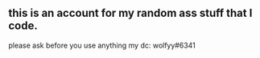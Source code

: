 ## this is an account for my random ass stuff that I code.
please ask before you use anything
my dc: wolfyy#6341
